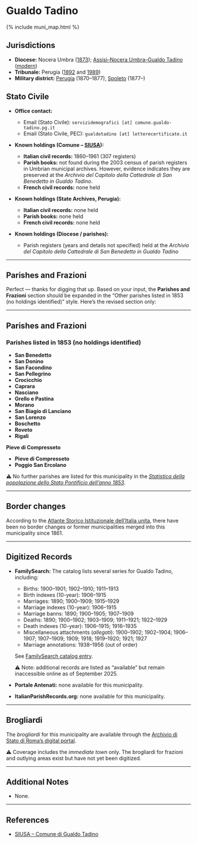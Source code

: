 # Gualdo Tadino

{% include muni_map.html %}

## Jurisdictions

* **Diocese:** Nocera Umbra ([1873](https://www.google.it/books/edition/Il_libro_de_comuni_del_Regno_d_Italia_co/WF9mfeJJcDEC?gbpv=1)); [Assisi–Nocera Umbra–Gualdo Tadino](../dio/assisi.md) ([modern](https://www.chiesacattolica.it/annuario-cei/ricerca-parrocchie/))
* **Tribunale:** Perugia ([1892](https://www.google.it/books/edition/Bollettino_ufficiale_del_Ministero_di_gr/kRXd4t5fK-0C?hl=en&gbpv=1&pg=PA457&printsec=frontcover) and [1989](https://www.google.it/books/edition/Gazzetta_ufficiale_della_Repubblica_ital/-Z6nogg-qMQC?hl=en&gbpv=1&pg=RA8-PA38&printsec=frontcover))
* **Military district:** [Perugia](../mil/perugia.md) (1870–1877), [Spoleto](../mil/spoleto.md) (1877–)

## Stato Civile

* **Office contact:**

  * Email (Stato Civile): `servizidemografici [at] comune.gualdo-tadino.pg.it`
  * Email (Stato Civile, PEC): `gualdotadino [at] letterecertificate.it`

* **Known holdings (Comune – [SIUSA](https://siusa-archivi.cultura.gov.it/cgi-bin/siusa/pagina.pl?TipoPag=comparc&Chiave=329860)):**

  * **Italian civil records:** 1860–1961 (307 registers)
  * **Parish books:** not found during the 2003 census of parish registers in Umbrian municipal archives. However, evidence indicates they are preserved at the *Archivio del Capitolo della Cattedrale di San Benedetto in Gualdo Tadino*.
  * **French civil records:** none held

* **Known holdings (State Archives, Perugia):**

  * **Italian civil records:** none held
  * **Parish books:** none held
  * **French civil records:** none held

* **Known holdings (Diocese / parishes):**

  * Parish registers (years and details not specified) held at the *Archivio del Capitolo della Cattedrale di San Benedetto in Gualdo Tadino*

---

## Parishes and Frazioni

Perfect — thanks for digging that up. Based on your input, the **Parishes and Frazioni** section should be expanded in the “Other parishes listed in 1853 (no holdings identified)” style. Here’s the revised section only:

---

## Parishes and Frazioni

### Parishes listed in 1853 (no holdings identified)

* **San Benedetto**
* **San Donino**
* **San Facondino**
* **San Pellegrino**
* **Crocicchio**
* **Caprara**
* **Nasciano**
* **Grello e Pastina**
* **Morano**
* **San Biagio di Lanciano**
* **San Lorenzo**
* **Boschetto**
* **Roveto**
* **Rigali**

**Pieve di Compresseto**

* **Pieve di Compresseto**
* **Poggio San Ercolano**

⚠️ No further parishes are listed for this municipality in the *[Statistica della popolazione dello Stato Pontificio dell’anno 1853](https://www.google.it/books/edition/Statistics_della_popolazione_dello_Stato/v6dCAQAAMAAJ)*.

---

## Border changes

According to the [Atlante Storico Istituzionale dell’Italia unita](http://dati.san.beniculturali.it/asi/local/), there have been no border changes or former municipalities merged into this municipality since 1861.

---

## Digitized Records

* **FamilySearch:** The catalog lists several series for Gualdo Tadino, including:

  * Births: 1900–1901; 1902–1910; 1911–1913
  * Birth indexes (10-year): 1906–1915
  * Marriages: 1890; 1900–1909; 1915–1929
  * Marriage indexes (10-year): 1906–1915
  * Marriage banns: 1890; 1900–1905; 1907–1909
  * Deaths: 1890; 1900–1902; 1903–1909; 1911–1921; 1922–1929
  * Death indexes (10-year): 1906–1915; 1916–1935
  * Miscellaneous attachments (*allegati*): 1900–1902; 1902–1904; 1906–1907; 1907–1909; 1909; 1918; 1919–1920; 1921; 1927
  * Marriage annotations: 1938–1956 (out of order)

  See [FamilySearch catalog entry](https://www.familysearch.org/en/search/catalog/834750).

  ⚠️ Note: additional records are listed as “available” but remain inaccessible online as of September 2025.

* **Portale Antenati:** none available for this municipality.

* **ItalianParishRecords.org:** none available for this municipality.

---

## Brogliardi

The *brogliardi* for this municipality are available through the [Archivio di Stato di Roma’s digital portal](https://imagoarchiviodistatoroma.cultura.gov.it/Gregoriano/s_brogliardi.php?Provincia=Perugia&Denominazione=Gualdo).

⚠️ Coverage includes the *immediate town* only. The brogliardi for frazioni and outlying areas exist but have not yet been digitized.

---

## Additional Notes

* None.

---

## References

* [SIUSA – Comune di Gualdo Tadino](https://siusa-archivi.cultura.gov.it/cgi-bin/siusa/pagina.pl?TipoPag=comparc&Chiave=329860)
